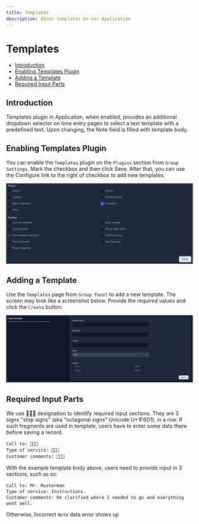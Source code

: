 ```yaml
---
title: Templates
description: About templates on our Application
---
```


# Templates

- [Introduction](#introduction)
- [Enabling Templates Plugin](#enable)
- [Adding a Template](#create)
- [Required Input Parts](#required-input)

<a name="introduction"></a>

## Introduction

Templates plugin in Application, when enabled, provides an additional dropdown selector on time entry pages to select a text template with a predefined text. Upon changing, the Note field is filled with template body.

<a name="enable"></a>

## Enabling Templates Plugin

You can enable the `Templates` plugin on the `Plugins` section from `Group Settings`. Mark the checkbox and then click Save. After that, you can use the Configure link to the right of checkbox to add new templates.

![Templates](https://raw.githubusercontent.com/zaimea/groups-docs/main/preview/templates-enable.jpg)

<a name="create"></a>

## Adding a Template

Use the `Templates` page from `Group Panel` to add a new template. The screen may look like a screenshot below. Provide the required values and click the `Create` button.

![Templates-create](https://raw.githubusercontent.com/zaimea/groups-docs/main/preview/templates-create.jpg)

<a name="required-input"></a>

## Required Input Parts

We use 🛑🛑🛑 designation to identify required input sections. They are 3 signs "stop signs" (aka "octagonal signs" Unicode U+1F6D1), in a row. If such fragments are used in template, users have to enter some data there before saving a record.
```bash
Call to: 🛑🛑🛑
Type of service: 🛑🛑🛑
Customer comments: 🛑🛑🛑
```
With the example template body above, users need to provide input in 3 sections, such as so:
```text
Call to: Mr. Musterman
Type of service: Instructions.
Customer comments: He clarified where I needed to go and everything went well.
```
Otherwise, Incorrect `Note` data error shows up
